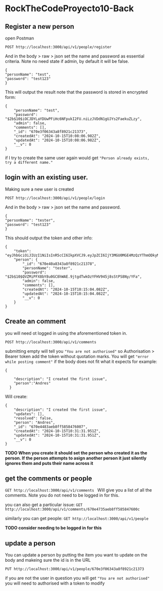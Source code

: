 # RockTheCodeProyecto10-Back

## Register a new person

open Postman

`POST http://localhost:3000/api/v1/people/register`

And in the body > raw > json set the name and password as essential criteria. Note no need state if admin, by default it will be false.

```
{
"personName": "test",
"password": "test123"
}
```

This will output the result note that the password is stored in encrypted form:

```
{
    "personName": "test",
    "password": "$2b$10$iOCJDYLaYDUwPFiHc6NFpukI2FU.niLzJVDdN1gUJYs2FaekuZLzy",
    "admin": false,
    "comments": [],
    "_id": "670e3f06343a8f8921c21373",
    "createdAt": "2024-10-15T10:08:06.982Z",
    "updatedAt": "2024-10-15T10:08:06.982Z",
    "__v": 0
}
```

if I try to create the same user again would get `"Person already exists, try a different name."`

## login with an existing user.

Making sure a new user is created

`POST http://localhost:3000/api/v1/people/login `

And in the body > raw > json set the name and password.

```
{
"personName": "tester",
"password": "test123"
}
```

This should output the token and other info:

```
{
    "token": "eyJhbGciOiJIUzI1NiIsInR5cCI6IkpXVCJ9.eyJpZCI6IjY3MGU0MGE4MzQzYThmODkyMWMyMTM3OCIsImlhdCI6MTcyODk4NzQ5MiwiZXhwIjoxNzYwNTQ1MDkyfQ.Ol_fWCsZQyoMJuC6WUvgXpDi9sxPQMWYqqVHIOSGNWk",
    "person": {
        "_id": "670e40a8343a8f8921c21378",
        "personName": "tester",
        "password": "$2b$10$QVZMiPFX8bY8u0GC8hWAE.9jtgdTwkOzYFHV945j8sStPS8Ny/YFa",
        "admin": false,
        "comments": [],
        "createdAt": "2024-10-15T10:15:04.082Z",
        "updatedAt": "2024-10-15T10:15:04.082Z",
        "__v": 0
    }
}
```

## Create an comment

you will need ot logged in using the aforementioned token in.

`POST http://localhost:3000/api/v1/comments`

submitting empty will tell you `"You are not authorised"` so Authorisation > Bearer token add the token without quotation marks.
You will get `"error while posting comment"` if the body does not fit what it expects for example:

```
{

    "description": "I created the first issue",
    "person":"Andres"
  }
```

Will create:

```
{
    "description": "I created the first issue",
    "updates": [],
    "resolved": false,
    "person": "Andres",
    "_id": "670e4483aeb8ff5858476007",
    "createdAt": "2024-10-15T10:31:31.951Z",
    "updatedAt": "2024-10-15T10:31:31.951Z",
    "__v": 0
}
```

**TODO When you create it should set the person who created it as the person. If the person attempts to asign another person it just silently ignores them and puts their name across it**

## get the comments or people

`GET http://localhost:3000/api/v1/comments `
Will give you a list of all the comments. Note you do not need to be logged in for this.

you can also get a particular issue:
`GET http://localhost:3000/api/v1/comments/670e4735aeb8ff585847600c`

similarly you can get people:
`GET http://localhost:3000/api/v1/people`

**TODO consider needing to be logged in for this**

## update a person

You can update a person by putting the item you want to update on the body and makeing sure the id is in the URL

`PUT http://localhost:3000/api/v1/people/670e3f06343a8f8921c21373`

if you are not the user in question you will get `"You are not authorised"` you will need to authorised with a token to modify
